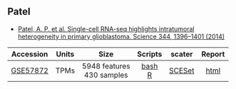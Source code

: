 ## Patel
* [Patel, A. P. et al. Single-cell RNA-seq highlights intratumoral heterogeneity in primary glioblastoma. Science 344, 1396–1401 (2014)](http://dx.doi.org/10.1126/science.1254257)

|Accession|Units|Size|Scripts|scater|Report|
|:-:|:-:|:-:|:-:|:-:|:-:|
|[GSE57872](https://www.ncbi.nlm.nih.gov/geo/query/acc.cgi?acc=GSE57872)|TPMs|5948 features<br>430 samples  |[bash](https://github.com/hemberg-lab/scRNA.seq.datasets/blob/master/process-data/patel.sh)<br>[R](https://github.com/hemberg-lab/scRNA.seq.datasets/blob/master/create-scater/patel.R)|[SCESet](https://scrnaseq-public-datasets.s3.amazonaws.com/scater-objects/patel.rds)|[html](https://scrnaseq-public-datasets.s3.amazonaws.com/scater-reports/patel.html)|
